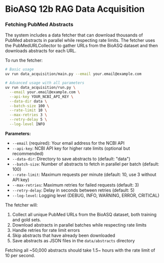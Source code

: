 # BioASQ 12b RAG Data Acquisition

### Fetching PubMed Abstracts

The system includes a data fetcher that can download thousands of PubMed abstracts in parallel while respecting rate limits. The fetcher uses the PubMedURLCollector to gather URLs from the BioASQ dataset and then downloads abstracts for each URL.

To run the fetcher:

```bash
# Basic usage
uv run data_acquisition/main.py --email your.email@example.com

# Advanced usage with all parameters
uv run data_acquisition/run.py \
  --email your.email@example.com \
  --api-key YOUR_NCBI_API_KEY \
  --data-dir data \
  --batch-size 100 \
  --rate-limit 10 \
  --max-retries 3 \
  --retry-delay 5 \
  --log-level INFO
```

**Parameters:**

- `--email` (required): Your email address for the NCBI API
- `--api-key`: NCBI API key for higher rate limits (optional but recommended)
- `--data-dir`: Directory to save abstracts to (default: "data")
- `--batch-size`: Number of abstracts to fetch in parallel per batch (default: 100)
- `--rate-limit`: Maximum requests per minute (default: 10, use 3 without API key)
- `--max-retries`: Maximum retries for failed requests (default: 3)
- `--retry-delay`: Delay in seconds between retries (default: 5)
- `--log-level`: Logging level (DEBUG, INFO, WARNING, ERROR, CRITICAL)

The fetcher will:

1. Collect all unique PubMed URLs from the BioASQ dataset, both training and gold sets.
2. Download abstracts in parallel batches while respecting rate limits
3. Handle retries for rate limit errors
4. Skip abstracts that have already been downloaded
5. Save abstracts as JSON files in the `data/abstracts` directory

Fetching all ~50,000 abstracts should take 1.5~ hours with the rate limit of 10 per second.
